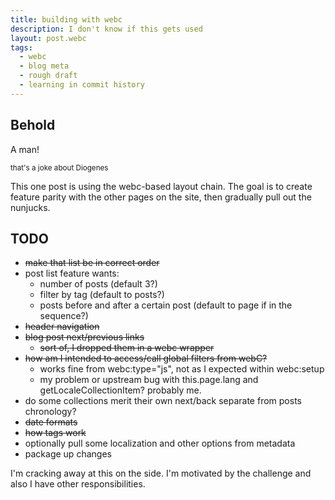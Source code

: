 ```yaml
---
title: building with webc
description: I don't know if this gets used
layout: post.webc
tags:
  - webc
  - blog meta
  - rough draft
  - learning in commit history
---
```


## Behold

A man!

<small>that's a joke about Diogenes</small>

This one post is using the webc-based layout chain. The goal is to create feature parity with the other pages on the site, then gradually pull out the nunjucks.

<postlist></postlist>

## TODO

- <del>make that list be in correct order</del>
- post list feature wants:
  - number of posts (default 3?)
  - filter by tag (default to posts?)
  - posts before and after a certain post (default to page if in the sequence?)
- <del>header navigation</del>
- <del>blog post next/previous links</del>
  - <del>sort of, I dropped them in a webc wrapper</del>
- <del>how am I intended to access/call global filters from webC?</del>
  - works fine from webc:type="js", not as I expected within webc:setup
  - my problem or upstream bug with this.page.lang and getLocaleCollectionItem? probably me.
- do some collections merit their own next/back separate from posts chronology?
- <del>date formats<del>
- <del>how tags work</del>
- optionally pull some localization and other options from metadata
- package up changes

I'm cracking away at this on the side. I'm motivated by the challenge and also I have other responsibilities.
